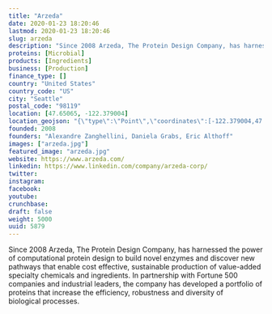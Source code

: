 ```yaml
---
title: "Arzeda"
date: 2020-01-23 18:20:46
lastmod: 2020-01-23 18:20:46
slug: arzeda
description: "Since 2008 Arzeda, The Protein Design Company, has harnessed the power of computational protein design to build novel enzymes and discover new pathways that enable cost effective, sustainable production of value-added specialty chemicals and ingredients. In partnership with Fortune 500 companies and industrial leaders, the company has developed a portfolio of proteins that increase the efficiency, robustness and diversity of biological processes. "
proteins: [Microbial]
products: [Ingredients]
business: [Production]
finance_type: []
country: "United States"
country_code: "US"
city: "Seattle"
postal_code: "98119"
location: [47.65065, -122.379004]
location_geojson: "{\"type\":\"Point\",\"coordinates\":[-122.379004,47.65065]}"
founded: 2008
founders: "Alexandre Zanghellini, Daniela Grabs, Eric Althoff"
images: ["arzeda.jpg"]
featured_image: "arzeda.jpg"
website: https://www.arzeda.com/
linkedin: https://www.linkedin.com/company/arzeda-corp/
twitter: 
instagram: 
facebook: 
youtube: 
crunchbase: 
draft: false
weight: 5000
uuid: 5879
---
```

Since 2008 Arzeda, The Protein Design Company, has harnessed the power of computational protein design to build novel enzymes and discover new pathways that enable cost effective, sustainable production of value-added specialty chemicals and ingredients. In partnership with Fortune 500 companies and industrial leaders, the company has developed a portfolio of proteins that increase the efficiency, robustness and diversity of biological processes. 
